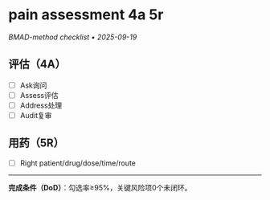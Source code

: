 # pain assessment 4a 5r

_BMAD-method checklist • 2025-09-19_

## 评估（4A）

- [ ] Ask询问
- [ ] Assess评估
- [ ] Address处理
- [ ] Audit复审

## 用药（5R）

- [ ] Right patient/drug/dose/time/route

---

**完成条件（DoD）**：勾选率≥95%，关键风险项0个未闭环。
